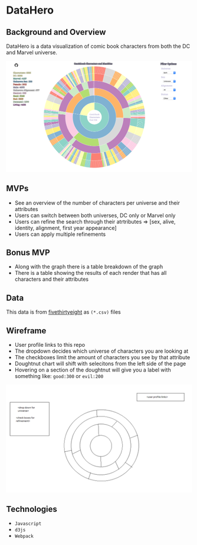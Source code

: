 # DataHero

## Background and Overview

DataHero is a data visualization of comic book characters from both the DC and Marvel universe.

![DataHero](./assets/readme/ss.png)

## MVPs

- See an overview of the number of characters per universe and their attributes
- Users can switch between both universes, DC only or Marvel only
- Users can refine the search through their atrtributes => [sex, alive, identity, alignment, first year appearance]
- Users can apply multiple refinements

## Bonus MVP

- Along with the graph there is a table breakdown of the graph
- There is a table showing the results of each render that has all characters and their attributes

## Data

This data is from [fivethirtyeight](https://github.com/fivethirtyeight/data/tree/master/comic-characters) as `(*.csv)` files

## Wireframe

- User profile links to this repo
- The dropdown decides which universe of characters you are looking at
- The checkboxes limit the amount of characters you see by that attribute
- Doughtnut chart will shift with selecitons from the left side of the page
- Hovering on a section of the doughtnut will give you a label with something like: `good:300` or `evil:200`

![Wireframe](./assets/readme/wireframe.png)

## Technologies

- `Javascript`
- `d3js`
- `Webpack`
